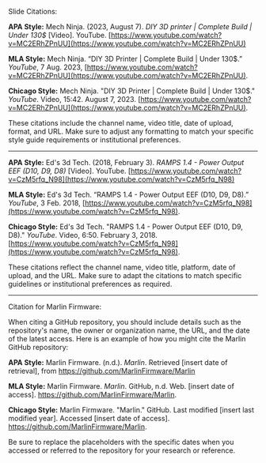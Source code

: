 Slide Citations:



**APA Style:**
Mech Ninja. (2023, August 7). *DIY 3D printer | Complete Build | Under 130$* [Video]. YouTube. [https://www.youtube.com/watch?v=MC2ERhZPnUU](https://www.youtube.com/watch?v=MC2ERhZPnUU)

**MLA Style:**
Mech Ninja. “DIY 3D Printer | Complete Build | Under 130$.” *YouTube*, 7 Aug. 2023, [https://www.youtube.com/watch?v=MC2ERhZPnUU](https://www.youtube.com/watch?v=MC2ERhZPnUU).

**Chicago Style:**
Mech Ninja. "DIY 3D Printer | Complete Build | Under 130$." *YouTube*. Video, 15:42. August 7, 2023. [https://www.youtube.com/watch?v=MC2ERhZPnUU](https://www.youtube.com/watch?v=MC2ERhZPnUU).

These citations include the channel name, video title, date of upload, format, and URL. Make sure to adjust any formatting to match your specific style guide requirements or institutional preferences.


---



**APA Style:**
Ed's 3d Tech. (2018, February 3). *RAMPS 1.4 - Power Output EEF (D10, D9, D8)* [Video]. YouTube. [https://www.youtube.com/watch?v=CzM5rfq_N98](https://www.youtube.com/watch?v=CzM5rfq_N98)

**MLA Style:**
Ed's 3d Tech. “RAMPS 1.4 - Power Output EEF (D10, D9, D8).” *YouTube*, 3 Feb. 2018, [https://www.youtube.com/watch?v=CzM5rfq_N98](https://www.youtube.com/watch?v=CzM5rfq_N98).

**Chicago Style:**
Ed's 3d Tech. "RAMPS 1.4 - Power Output EEF (D10, D9, D8)." *YouTube*. Video, 6:50. February 3, 2018. [https://www.youtube.com/watch?v=CzM5rfq_N98](https://www.youtube.com/watch?v=CzM5rfq_N98).

These citations reflect the channel name, video title, platform, date of upload, and the URL. Make sure to adapt the citations to match specific guidelines or institutional preferences as required.



---
Citation for Marlin Firmware:

When citing a GitHub repository, you should include details such as the repository's name, the owner or organization name, the URL, and the date of the latest access. Here is an example of how you might cite the Marlin GitHub repository:

**APA Style:**
Marlin Firmware. (n.d.). *Marlin*. Retrieved [insert date of retrieval], from https://github.com/MarlinFirmware/Marlin

**MLA Style:**
Marlin Firmware. *Marlin*. GitHub, n.d. Web. [insert date of access]. <https://github.com/MarlinFirmware/Marlin>.

**Chicago Style:**
Marlin Firmware. "Marlin." GitHub. Last modified [insert last modified year]. Accessed [insert date of access]. https://github.com/MarlinFirmware/Marlin.

Be sure to replace the placeholders with the specific dates when you accessed or referred to the repository for your research or reference.